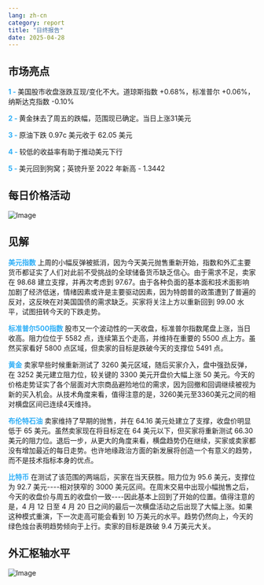 ```yaml
---
lang: zh-cn
category: report
title: "日终报告"
date: 2025-04-28
---
```



<h2>市场亮点</h2>
<strong style="color: #2caef7;">1 - </strong> 美国股市收盘涨跌互现/变化不大。道琼斯指数 +0.68%，标准普尔 +0.06%，纳斯达克指数 -0.10%

<strong style="color: #2caef7;">2 - </strong> 黄金抹去了周五的跌幅，范围现已确定。当日上涨31美元

<strong style="color: #2caef7;">3 - </strong> 原油下跌 0.97c 美元收于 62.05 美元

<strong style="color: #2caef7;">4 - </strong> 较低的收益率有助于推动美元下行

<strong style="color: #2caef7;">5 - </strong> 美元回到狗窝；英镑升至 2022 年新高 - 1.3442



<h2>每日价格活动</h2>
<img src="https://markleighedu.github.io/img/Apr-2025/28-Apr-2025/price.jpg" alt="Image"/>

<h2>见解</h2>
<strong style="color: #2caef7;">美元指数</strong> 上周的小幅反弹被抵消，因为今天美元抛售重新开始，指数和外汇主要货币都证实了人们对此前不受挑战的全球储备货币缺乏信心。由于需求不足，卖家在 98.68 建立支撑，并再次考虑到 97.67。由于各种负面的基本面和技术面影响加剧了经济低迷，情绪因素或许是主要驱动因素，因为特朗普的政策遭到了普遍的反对，这反映在对美国国债的需求缺乏。买家将关注上方以重新回到 99.00 水平，试图扭转今天的下跌走势。  

<strong style="color: #2caef7;">标准普尔500指数</strong> 股市又一个波动性的一天收盘，标准普尔指数尾盘上涨，当日收高。阻力位位于 5582 点，连续第五个走高，并维持在重要的 5500 点上方。虽然买家看好 5800 点区域，但卖家的目标是跌破今天的支撑位 5491 点。

<strong style="color: #2caef7;">黄金</strong> 卖家早些时候重新测试了 3260 美元区域，随后买家介入，盘中强劲反弹，在 3252 美元建立阻力位，较关键的 3300 美元开盘价大幅上涨 50 美元。今天的价格走势证实了各个层面对大宗商品避险地位的需求，因为回撤和回调继续被视为新的买入机会。从技术角度来看，值得注意的是，3260美元至3360美元之间的相对横盘区间已连续4天维持。 

<strong style="color: #2caef7;">布伦特石油</strong> 卖家维持了早期的抛售，并在 64.16 美元处建立了支撑，收盘价明显低于 65 美元。虽然卖家现在将目标定在 64 美元以下，但买家将重新测试 66.30 美元的阻力位。退后一步，从更大的角度来看，横盘趋势仍在继续，买家或卖家都没有增加最近的每日走势。也许地缘政治方面的新发展将创造一个有意义的趋势，而不是技术指标本身的优点。

<strong style="color: #2caef7;">比特币</strong> 在测试了该范围的两端后，买家在当天获胜。阻力位为 95.6 美元，支撑位为 92.7 美元----相对狭窄的 3000 美元区间。在周末交易中出现小幅抛售之后，今天的收盘价与周五的收盘价一致----因此基本上回到了开始的位置。值得注意的是，4 月 12 日至 4 月 20 日之间的最后一次横盘活动之后出现了大幅上涨。如果这种模式重演，下一次走高可能会看到 10 万美元的水平。趋势仍然向上，今天的绿色烛台表明趋势倾向于上行。卖家的目标是跌破 9.4 万美元大关。



<h2>外汇枢轴水平</h2>
<img src="https://markleighedu.github.io/img/Apr-2025/28-Apr-2025/pivot.jpg" alt="Image"/>